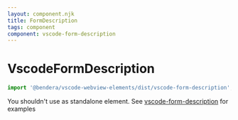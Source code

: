 ```yaml
---
layout: component.njk
title: FormDescription
tags: component
component: vscode-form-description
---
```


# VscodeFormDescription

```typescript
import '@bendera/vscode-webview-elements/dist/vscode-form-description';
```

You shouldn't use as standalone element. See [vscode-form-description](https://bendera.github.io/vscode-webview-elements/pages/vscode-form-description/) for examples
